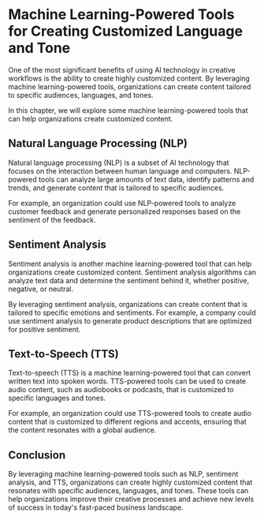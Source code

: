 Machine Learning-Powered Tools for Creating Customized Language and Tone
======================================================================================================================================

One of the most significant benefits of using AI technology in creative workflows is the ability to create highly customized content. By leveraging machine learning-powered tools, organizations can create content tailored to specific audiences, languages, and tones.

In this chapter, we will explore some machine learning-powered tools that can help organizations create customized content.

Natural Language Processing (NLP)
---------------------------------

Natural language processing (NLP) is a subset of AI technology that focuses on the interaction between human language and computers. NLP-powered tools can analyze large amounts of text data, identify patterns and trends, and generate content that is tailored to specific audiences.

For example, an organization could use NLP-powered tools to analyze customer feedback and generate personalized responses based on the sentiment of the feedback.

Sentiment Analysis
------------------

Sentiment analysis is another machine learning-powered tool that can help organizations create customized content. Sentiment analysis algorithms can analyze text data and determine the sentiment behind it, whether positive, negative, or neutral.

By leveraging sentiment analysis, organizations can create content that is tailored to specific emotions and sentiments. For example, a company could use sentiment analysis to generate product descriptions that are optimized for positive sentiment.

Text-to-Speech (TTS)
--------------------

Text-to-speech (TTS) is a machine learning-powered tool that can convert written text into spoken words. TTS-powered tools can be used to create audio content, such as audiobooks or podcasts, that is customized to specific languages and tones.

For example, an organization could use TTS-powered tools to create audio content that is customized to different regions and accents, ensuring that the content resonates with a global audience.

Conclusion
----------

By leveraging machine learning-powered tools such as NLP, sentiment analysis, and TTS, organizations can create highly customized content that resonates with specific audiences, languages, and tones. These tools can help organizations improve their creative processes and achieve new levels of success in today's fast-paced business landscape.
